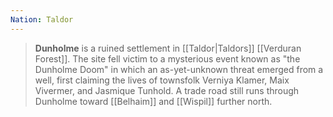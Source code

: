 ```yaml
---
Nation: Taldor
---
```

> **Dunholme** is a ruined settlement in [[Taldor|Taldors]] [[Verduran Forest]]. The site fell victim to a mysterious event known as "the Dunholme Doom" in which an as-yet-unknown threat emerged from a well, first claiming the lives of townsfolk Verniya Klamer, Maix Vivermer, and Jasmique Tunhold. A trade road still runs through Dunholme toward [[Belhaim]] and [[Wispil]] further north.